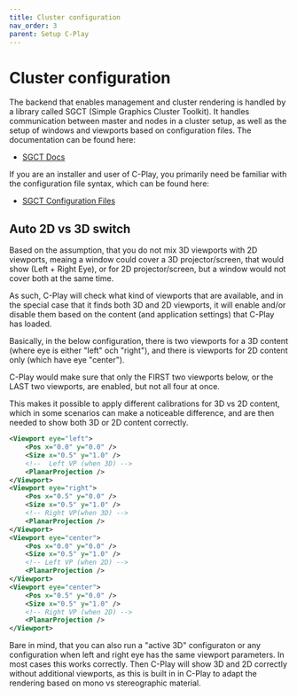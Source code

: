 ```yaml
---
title: Cluster configuration
nav_order: 3
parent: Setup C-Play
---
```


# Cluster configuration

The backend that enables management and cluster rendering is handled by a library called SGCT (Simple Graphics Cluster Toolkit). It handles communication between master and nodes in a cluster setup, as well as the setup of windows and viewports based on configuration files.
The documentation can be found here:

 - [SGCT Docs](https://sgct.github.io)

If you are an installer and user of C-Play, you primarily need be familiar with the configuration file syntax, which can be found here: 

- [SGCT Configuration Files](https://sgct.github.io/configuration-files.html)

## Auto 2D vs 3D switch

Based on the assumption, that you do not mix 3D viewports with 2D viewports, meaing a window could cover a 3D projector/screen, that would show (Left + Right Eye), or for 2D projector/screen, but a window would not cover both at the same time.

As such, C-Play will check what kind of viewports that are available, and in the special case that it finds both 3D and 2D viewports, it will enable and/or disable them based on the content (and application settings) that C-Play has loaded.

Basically, in the below configuration, there is two viewports for a 3D content (where eye is either "left" och "right"), and there is viewports for 2D content only (which have eye "center").

C-Play would make sure that only the FIRST two viewports below, or the LAST two viewports, are enabled, but not all four at once.

This makes it possible to apply different calibrations for 3D vs 2D content, which in some scenarios can make a noticeable difference, and are then needed to show both 3D or 2D content correctly.

```xml
<Viewport eye="left">
    <Pos x="0.0" y="0.0" />
    <Size x="0.5" y="1.0" />
    <!--  Left VP (when 3D) -->
    <PlanarProjection />
</Viewport>
<Viewport eye="right">
    <Pos x="0.5" y="0.0" />
    <Size x="0.5" y="1.0" />
    <!-- Right VP(when 3D) -->
    <PlanarProjection />
</Viewport>
<Viewport eye="center">
    <Pos x="0.0" y="0.0" />
    <Size x="0.5" y="1.0" />
    <!-- Left VP (when 2D) -->
    <PlanarProjection />
</Viewport>
<Viewport eye="center">
    <Pos x="0.5" y="0.0" />
    <Size x="0.5" y="1.0" />
    <!-- Right VP (when 2D) -->
    <PlanarProjection />
</Viewport>
```

Bare in mind, that you can also run a "active 3D" configuraton or any configuration when left and right eye has the same viewport parameters. In most cases this works correctly. Then C-Play will show 3D and 2D correctly without additional viewports, as this is built in in C-Play to adapt the rendering based on mono vs stereographic material.
